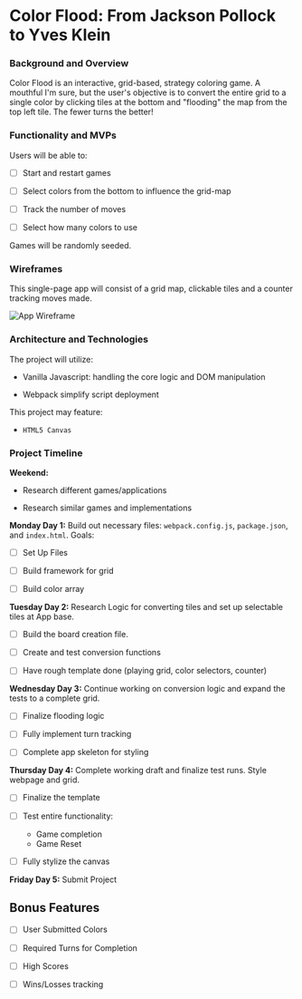 # Color Flood: From Jackson Pollock to Yves Klein

### Background and Overview

Color Flood is an interactive, grid-based, strategy coloring game. A mouthful I'm sure, but the user's objective is to convert the entire grid to a single color by clicking tiles at the bottom and "flooding" the map from the top left tile. The fewer turns the better! 

### Functionality and MVPs

Users will be able to: 

 - [ ] Start and restart games

 - [ ] Select colors from the bottom to influence the grid-map

 - [ ] Track the number of moves

 - [ ] Select how many colors to use

Games will be randomly seeded.

### Wireframes

This single-page app will consist of a grid map, clickable tiles and a counter tracking moves made. 

![App Wireframe](https://user-images.githubusercontent.com/29738420/38792381-96e6509c-4101-11e8-89e0-066bee8798eb.png)

### Architecture and Technologies

The project will utilize: 

- Vanilla Javascript: handling the core logic and DOM manipulation

- Webpack simplify script deployment

This project may feature:

- `HTML5 Canvas`

### Project Timeline

__Weekend:__

- Research different games/applications

- Research similar games and implementations

__Monday Day 1:__ Build out necessary files: `webpack.config.js`, `package.json`, and `index.html`.
Goals:

- [ ] Set Up Files

- [ ] Build framework for grid

- [ ] Build color array

__Tuesday Day 2:__ Research Logic for converting tiles and set up selectable tiles at App base.

- [ ] Build the board creation file. 

- [ ] Create and test conversion functions

- [ ] Have rough template done (playing grid, color selectors, counter)

__Wednesday Day 3:__ Continue working on conversion logic and expand the tests to a complete grid. 

- [ ] Finalize flooding logic

- [ ] Fully implement turn tracking 

- [ ] Complete app skeleton for styling

__Thursday Day 4:__ Complete working draft and finalize test runs. Style webpage and grid. 

- [ ] Finalize the template

- [ ] Test entire functionality: 
    
    - Game completion
    - Game Reset

- [ ] Fully stylize the canvas

__Friday Day 5:__ Submit Project


## Bonus Features
- [ ] User Submitted Colors

- [ ] Required Turns for Completion

- [ ] High Scores

- [ ] Wins/Losses tracking